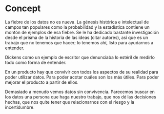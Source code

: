 # Concept

La fiebre de los datos no es nueva. La génesis histórica e intelectual de campos tan populares como la probabilidad y la estadística contiene un montón de ejemplos de esa fiebre. Se le ha dedicado bastante investigación desde el prisma de la historia de las ideas (citar autores), así que es un trabajo que no tenemos que hacer; lo tenemos ahí, listo para ayudarnos a entender.

Dickens como un ejemplo de escritor que denunciaba lo estéril de medirlo todo como forma de entender.

En un producto hay que convivir con todos los aspectos de su realidad para poder utilizar datos. Para poder acotar cuáles son los más útiles. Para poder mejorar el producto a partir de ellos. 

Demasiado a menudo vemos datos sin convivencia. Parecemos buscar en los datos una persona que haga nuestro trabajo, que nos dé las decisiones hechas, que nos quite tener que relacionarnos con el riesgo y la incertidumbre.